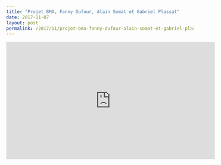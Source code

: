 ```yaml
---
title: "Projet BMA, Fanny Dufour, Alain Somat et Gabriel Plassat"
date: 2017-11-07
layout: post
permalink: /2017/11/projet-bma-fanny-dufour-alain-somat-et-gabriel-plassat.html
---
```


<iframe width="560" height="315" src="https://www.youtube.com/embed/TkF3dzneYm0" frameborder="0" allowfullscreen></iframe>